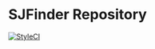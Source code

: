 # SJFinder Repository

[![StyleCI](https://styleci.io/repos/35316611/shield)](https://styleci.io/repos/35316611)
